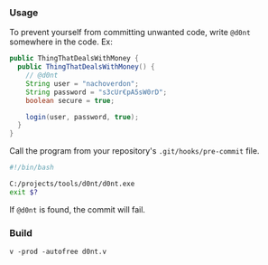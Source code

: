 ### Usage

To prevent yourself from committing unwanted code, write `@d0nt` somewhere in the code.
Ex:

```java
public ThingThatDealsWithMoney {
  public ThingThatDealsWithMoney() {
    // @d0nt
    String user = "nachoverdon";
    String password = "s3cUr€pA5sW0rD";
    boolean secure = true;

    login(user, password, true);
  }
}
```

Call the program from your repository's `.git/hooks/pre-commit` file.

```sh
#!/bin/bash

C:/projects/tools/d0nt/d0nt.exe
exit $?
```

If `@d0nt` is found, the commit will fail.

### Build

```
v -prod -autofree d0nt.v
```
